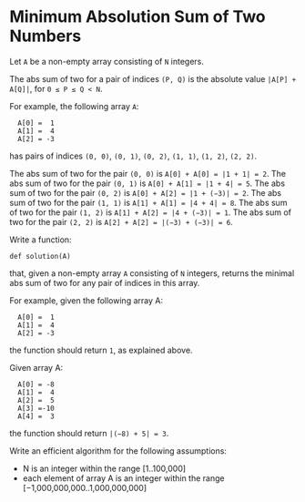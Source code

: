 Minimum Absolution Sum of Two Numbers
===



Let `A` be a non-empty array consisting of `N` integers.

The abs sum of two for a pair of indices `(P, Q)` is the absolute value `|A[P] + A[Q]|`, for `0 ≤ P ≤ Q < N`.

For example, the following array `A`:
```
  A[0] =  1
  A[1] =  4
  A[2] = -3
```
has pairs of indices `(0, 0)`, `(0, 1)`, `(0, 2)`, `(1, 1)`, `(1, 2)`, `(2, 2)`.

The abs sum of two for the pair `(0, 0)` is `A[0] + A[0] = |1 + 1| = 2`.
The abs sum of two for the pair `(0, 1)` is `A[0] + A[1] = |1 + 4| = 5`.
The abs sum of two for the pair `(0, 2)` is `A[0] + A[2] = |1 + (−3)| = 2`.
The abs sum of two for the pair `(1, 1)` is `A[1] + A[1] = |4 + 4| = 8`.
The abs sum of two for the pair `(1, 2)` is `A[1] + A[2] = |4 + (−3)| = 1`.
The abs sum of two for the pair `(2, 2)` is `A[2] + A[2] = |(−3) + (−3)| = 6`.

Write a function:
```
def solution(A)
```
that, given a non-empty array `A` consisting of `N` integers, returns the minimal abs sum of two for any pair of indices in this array.



For example, given the following array A:

```
  A[0] =  1
  A[1] =  4
  A[2] = -3
```
the function should return `1`, as explained above.



Given array A:

```
  A[0] = -8
  A[1] =  4
  A[2] =  5
  A[3] =-10
  A[4] =  3
```
the function should return `|(−8) + 5| = 3`.



Write an efficient algorithm for the following assumptions:

- N is an integer within the range [1..100,000]
- each element of array A is an integer within the range [−1,000,000,000..1,000,000,000]